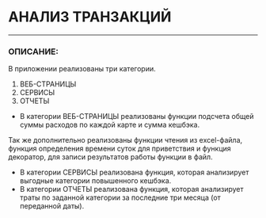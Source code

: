 # АНАЛИЗ ТРАНЗАКЦИЙ



---
### ОПИСАНИЕ:
В приложении реализованы три категории.
1. ВЕБ-СТРАНИЦЫ
2. СЕРВИСЫ
3. ОТЧЕТЫ

- В категории ВЕБ-СТРАНИЦЫ реализованы функции подсчета общей суммы расходов по каждой карте 
и сумма кешбэка.

Так же дополнительно реализованы функции чтения из excel-файла, функция определения времени суток для приветствия
и функция декоратор, для записи результатов работы функции в файл.

- В категории СЕРВИСЫ реализована функция, которая анализирует выгодные категории повышенного кешбэка.
- В категории ОТЧЕТЫ реализована функция, которая анализирует траты по заданной категории за последние три месяца 
(от переданной даты).